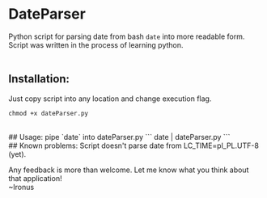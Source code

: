 # DateParser<br />
Python script for parsing date from bash `date` into more readable form.<br />
Script was written in the process of learning python.<br />
<br />
## Installation:
Just copy script into any location and change execution flag.<br />
```
chmod +x dateParser.py
```
<br />
## Usage:
pipe `date` into dateParser.py
```
date | dateParser.py
```
<br />
## Known problems:
Script doesn't parse date from LC_TIME=pl_PL.UTF-8 (yet).<br />

Any feedback is more than welcome. Let me know what you think about that application!<br />
~Ironus
